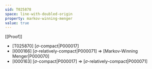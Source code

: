 ```yaml
---
uid: T025878
space: line-with-doubled-origin
property: markov-winning-menger
value: true
---
```

[[Proof]]

* [T025870] [$\sigma$-compact|P000017]
* [I000166] [$\sigma$-relatively-compact|P000071] => [Markov-Winning Menger|P000070]
* [I000163] [$\sigma$-compact|P000017] => [$\sigma$-relatively-compact|P000071]

